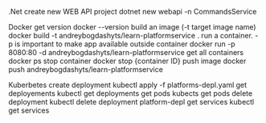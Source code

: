 .Net
    create new WEB API project
        dotnet new webapi -n CommandsService
        
Docker
    get version
        docker --version
    build an image (-t target image name)
        docker build -t andreybogdashyts/learn-platformservice .
    run a container. -p is important to make app available outside container
        docker run -p 8080:80 -d andreybogdashyts/learn-platformservice
    get all containers
        docker ps
    stop container
        docker stop {container ID}
    push image
        docker push andreybogdashyts/learn-platformservice

Kuberbetes
    create deployment
        kubectl apply -f platforms-depl.yaml
    get deployements
        kubectl get deployments
    get pods
        kubects get pods
    delete deployment
        kubectl delete deployment platform-depl
    get services
        kubectl get services